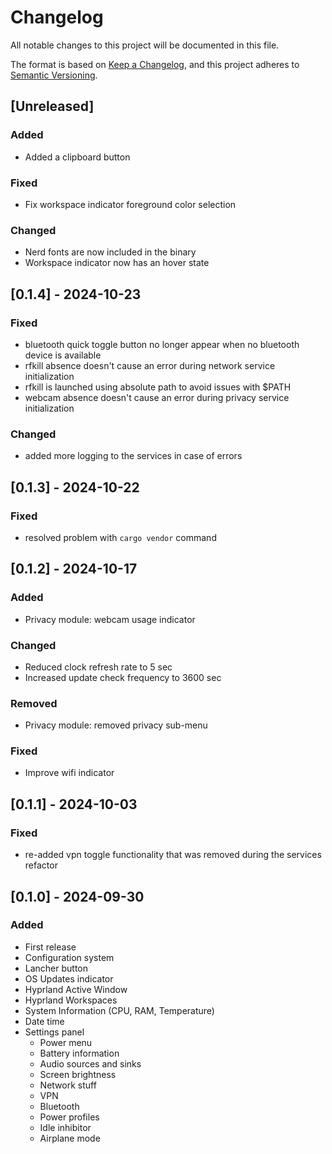 # Changelog

All notable changes to this project will be documented in this file.

The format is based on [Keep a Changelog](https://keepachangelog.com/en/1.0.0/),
and this project adheres to [Semantic Versioning](https://semver.org/spec/v2.0.0.html).

## [Unreleased]

### Added

- Added a clipboard button

### Fixed

- Fix workspace indicator foreground color selection

### Changed

- Nerd fonts are now included in the binary
- Workspace indicator now has an hover state

## [0.1.4] - 2024-10-23

### Fixed

- bluetooth quick toggle button no longer appear when no bluetooth device is available
- rfkill absence doesn't cause an error during network service initialization
- rfkill is launched using absolute path to avoid issues with $PATH
- webcam absence doesn't cause an error during privacy service initialization

### Changed

- added more logging to the services in case of errors

## [0.1.3] - 2024-10-22

### Fixed

- resolved problem with `cargo vendor` command

## [0.1.2] - 2024-10-17

### Added

- Privacy module: webcam usage indicator

### Changed

- Reduced clock refresh rate to 5 sec
- Increased update check frequency to 3600 sec

### Removed

- Privacy module: removed privacy sub-menu

### Fixed

- Improve wifi indicator

## [0.1.1] - 2024-10-03

### Fixed

- re-added vpn toggle functionality that was removed during the services refactor

## [0.1.0] - 2024-09-30

### Added

- First release
- Configuration system
- Lancher button
- OS Updates indicator
- Hyprland Active Window
- Hyprland Workspaces
- System Information (CPU, RAM, Temperature)
- Date time
- Settings panel
  - Power menu
  - Battery information
  - Audio sources and sinks
  - Screen brightness
  - Network stuff
  - VPN
  - Bluetooth
  - Power profiles
  - Idle inhibitor
  - Airplane mode
